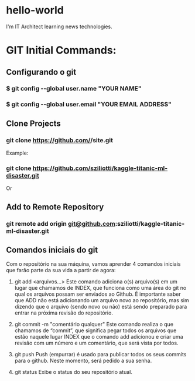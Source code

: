 # hello-world

I'm IT Architect learning news technologies.


GIT Initial Commands:
=======================

## **Configurando o git**
### $ git config --global user.name "YOUR NAME"
### $ git config --global user.email "YOUR EMAIL ADDRESS"



## **Clone Projects**
### git clone https://github.com/<username>/site.git

Example: 
### git clone https://github.com/sziliotti/kaggle-titanic-ml-disaster.git

Or
## **Add to Remote Repository**
### git remote add origin git@github.com:sziliotti/kaggle-titanic-ml-disaster.git



## **Comandos iniciais do git**
Com o repositório na sua máquina, vamos aprender 4 comandos iniciais que farão parte da sua vida a partir de agora:

1. git add <arquivos...> Este comando adiciona o(s) arquivo(s) em um lugar que chamamos de INDEX, que funciona como uma área do git no qual os arquivos possam ser enviados ao Github. É importante saber que ADD não está adicionando um arquivo novo ao repositório, mas sim dizendo que o arquivo (sendo novo ou não) está sendo preparado para entrar na próxima revisão do repositório.

2. git commit -m "comentário qualquer" Este comando realiza o que chamamos de “commit”, que significa pegar todos os arquivos que estão naquele lugar INDEX que o comando add adicionou e criar uma revisão com um número e um comentário, que será vista por todos.

3. git push Push (empurrar) é usado para publicar todos os seus commits para o github. Neste momento, será pedido a sua senha.
 
4. git status Exibe o status do seu repositório atual.


